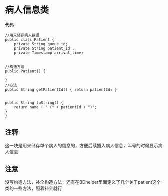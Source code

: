 # 病人信息类
**代码**
```jdk
//用来储存病人数据
public class Patient {
    private String queue_id;
    private String patient_id ;
    private Timestamp arrival_time;


//构造方法
public Patient() {

}
//方法
public String getPatientId() { return patientId; }


public String toString() {
    return name + " (" + patientId + ")";
}
}
```
## 注释
  这一块是用来储存单个病人的信息的，方便后续插入病人信息，叫号的时候显示病人信息
## 注意
  没写构造方法，补全构造方法，还有在BDhelper里面定义了几个关于patient这个类的一些方法，照着补全就行
